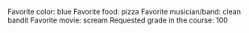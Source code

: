 Favorite color: blue
Favorite food: pizza
Favorite musician/band: clean bandit
Favorite movie: scream
Requested grade in the course: 100
